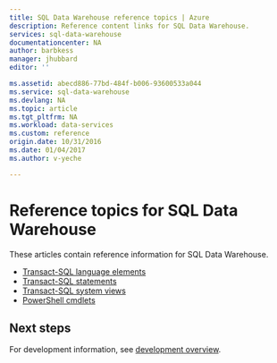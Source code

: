 ```yaml
---
title: SQL Data Warehouse reference topics | Azure
description: Reference content links for SQL Data Warehouse.
services: sql-data-warehouse
documentationcenter: NA
author: barbkess
manager: jhubbard
editor: ''

ms.assetid: abecd886-77bd-484f-b006-93600533a044
ms.service: sql-data-warehouse
ms.devlang: NA
ms.topic: article
ms.tgt_pltfrm: NA
ms.workload: data-services
ms.custom: reference
origin.date: 10/31/2016
ms.date: 01/04/2017
ms.author: v-yeche

---
```


# Reference topics for SQL Data Warehouse

These articles contain reference information for SQL Data Warehouse.

* [Transact-SQL language elements][Transact-SQL language elements]
* [Transact-SQL statements][Transact-SQL statements]
* [Transact-SQL system views][Transact-SQL system views]
* [PowerShell cmdlets][PowerShell cmdlets]

## Next steps
For development information, see [development overview][development overview].

<!--Image references-->

<!--Article references-->
[development overview]: sql-data-warehouse-overview-develop.md
[Transact-SQL language elements]: sql-data-warehouse-reference-tsql-language-elements.md
[Transact-SQL statements]: sql-data-warehouse-reference-tsql-statements.md
[Transact-SQL system views]: sql-data-warehouse-reference-tsql-system-views.md
[PowerShell cmdlets]: sql-data-warehouse-reference-powershell-cmdlets.md

<!--MSDN references-->